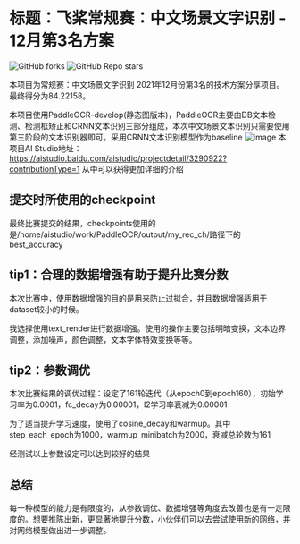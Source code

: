 # 标题：飞桨常规赛：中文场景文字识别 - 12月第3名方案

![GitHub forks](https://img.shields.io/github/forks/GT-ZhangAcer/PythonRepository-Template?style=for-the-badge) ![GitHub Repo stars](https://img.shields.io/github/stars/GT-ZhangAcer/PythonRepository-Template?style=for-the-badge) 

本项目为常规赛：中文场景文字识别 2021年12月份第3名的技术方案分享项目。最终得分为84.22158。

本项目使用PaddleOCR-develop(静态图版本)，PaddleOCR主要由DB文本检测、检测框矫正和CRNN文本识别三部分组成，本次中文场景文本识别只需要使用第三阶段的文本识别器即可。采用CRNN文本识别模型作为baseline
![image](https://user-images.githubusercontent.com/95835850/150290636-172d246a-8dc2-4764-bc54-6f506ef6739d.png)
本项目AI Studio地址：https://aistudio.baidu.com/aistudio/projectdetail/3290922?contributionType=1
从中可以获得更加详细的介绍

## 提交时所使用的checkpoint
最终比赛提交的结果，checkpoints使用的是/home/aistudio/work/PaddleOCR/output/my_rec_ch/路径下的best_accuracy

## tip1：合理的数据增强有助于提升比赛分数

本次比赛中，使用数据增强的目的是用来防止过拟合，并且数据增强适用于dataset较小的时候。

我选择使用text_render进行数据增强。使用的操作主要包括明暗变换，文本边界调整，添加噪声，颜色调整，文本字体特效变换等等。

## tip2：参数调优

本次比赛结果的调优过程：设定了161轮迭代（从epoch0到epoch160），初始学习率为0.0001，fc_decay为0.00001，l2学习率衰减为0.00001

为了适当提升学习速度，使用了cosine_decay和warmup。其中step_each_epoch为1000，warmup_minibatch为2000，衰减总轮数为161

经测试以上参数设定可以达到较好的结果

## 总结
每一种模型的能力是有限度的，从参数调优、数据增强等角度去改善也是有一定限度的。想要推陈出新，更显著地提升分数，小伙伴们可以去尝试使用新的网络，并对网络模型做出进一步调整。
